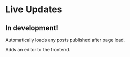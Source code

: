 Live Updates
============

In development!
---------------

Automatically loads any posts published after page load.

Adds an editor to the frontend.
